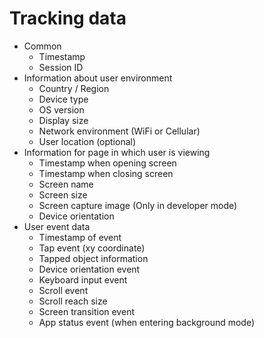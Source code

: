 # Tracking data

- Common
    - Timestamp
    - Session ID
- Information about user environment
    - Country / Region
    - Device type
    - OS version
    - Display size
    - Network environment (WiFi or Cellular)
    - User location (optional)
- Information for page in which user is viewing
    - Timestamp when opening screen
    - Timestamp when closing screen
    - Screen name
    - Screen size
    - Screen capture image (Only in developer mode)
    - Device orientation
- User event data
    - Timestamp of event
    - Tap event (xy coordinate)
    - Tapped object information
    - Device orientation event
    - Keyboard input event
    - Scroll event
    - Scroll reach size
    - Screen transition event
    - App status event (when entering background mode)
